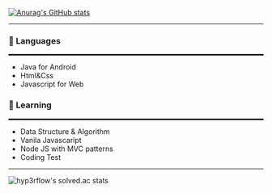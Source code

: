 [![Anurag's GitHub stats](https://github-readme-stats.vercel.app/api?username=choiish98)](https://github.com/choiish98/github-readme-stats)

<hr>

<h3>🔭 Languages </h3>
<hr style="border: solid 1px;">
<ul>
  <li>Java for Android</li>
  <li>Html&Css</li>
  <li>Javascript for Web</li>
</ul>

<h3>🌱 Learning </h3>
<hr style="border: solid 1px;">
<ul>
  <li>Data Structure & Algorithm</li>
  <li>Vanila Javascaript</li>
  <li>Node JS with MVC patterns</li>
  <li>Coding Test</li>
</ul>

<!--
**choiish98/choiish98** is a ✨ _special_ ✨ repository because its `README.md` (this file) appears on your GitHub profile.

Here are some ideas to get you started:

- 🔭 I’m currently working on ...
- 🌱 I’m currently learning ...
- 👯 I’m looking to collaborate on ...
- 🤔 I’m looking for help with ...
- 💬 Ask me about ...
- 📫 How to reach me: ...
- 😄 Pronouns: ...
- ⚡ Fun fact: ...
-->

<hr>

![hyp3rflow's solved.ac stats](https://github-readme-solvedac.hyp3rflow.vercel.app/api/?handle=one9119)
